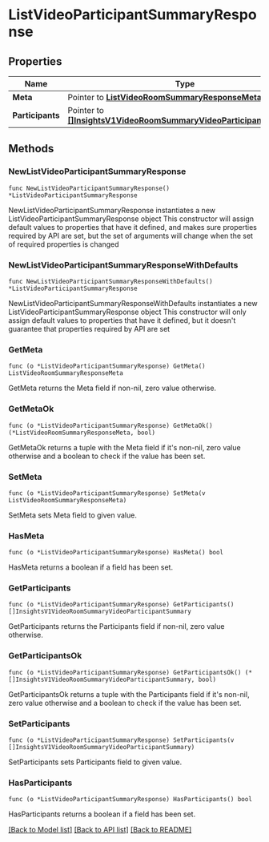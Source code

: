 # ListVideoParticipantSummaryResponse

## Properties

Name | Type | Description
------------ | ------------- | -------------
**Meta** | Pointer to [**ListVideoRoomSummaryResponseMeta**](ListVideoRoomSummaryResponse_meta.md) |  | [optional] 
**Participants** | Pointer to [**[]InsightsV1VideoRoomSummaryVideoParticipantSummary**](InsightsV1VideoRoomSummaryVideoParticipantSummary.md) |  | [optional] 

## Methods

### NewListVideoParticipantSummaryResponse

`func NewListVideoParticipantSummaryResponse() *ListVideoParticipantSummaryResponse`

NewListVideoParticipantSummaryResponse instantiates a new ListVideoParticipantSummaryResponse object
This constructor will assign default values to properties that have it defined,
and makes sure properties required by API are set, but the set of arguments
will change when the set of required properties is changed

### NewListVideoParticipantSummaryResponseWithDefaults

`func NewListVideoParticipantSummaryResponseWithDefaults() *ListVideoParticipantSummaryResponse`

NewListVideoParticipantSummaryResponseWithDefaults instantiates a new ListVideoParticipantSummaryResponse object
This constructor will only assign default values to properties that have it defined,
but it doesn't guarantee that properties required by API are set

### GetMeta

`func (o *ListVideoParticipantSummaryResponse) GetMeta() ListVideoRoomSummaryResponseMeta`

GetMeta returns the Meta field if non-nil, zero value otherwise.

### GetMetaOk

`func (o *ListVideoParticipantSummaryResponse) GetMetaOk() (*ListVideoRoomSummaryResponseMeta, bool)`

GetMetaOk returns a tuple with the Meta field if it's non-nil, zero value otherwise
and a boolean to check if the value has been set.

### SetMeta

`func (o *ListVideoParticipantSummaryResponse) SetMeta(v ListVideoRoomSummaryResponseMeta)`

SetMeta sets Meta field to given value.

### HasMeta

`func (o *ListVideoParticipantSummaryResponse) HasMeta() bool`

HasMeta returns a boolean if a field has been set.

### GetParticipants

`func (o *ListVideoParticipantSummaryResponse) GetParticipants() []InsightsV1VideoRoomSummaryVideoParticipantSummary`

GetParticipants returns the Participants field if non-nil, zero value otherwise.

### GetParticipantsOk

`func (o *ListVideoParticipantSummaryResponse) GetParticipantsOk() (*[]InsightsV1VideoRoomSummaryVideoParticipantSummary, bool)`

GetParticipantsOk returns a tuple with the Participants field if it's non-nil, zero value otherwise
and a boolean to check if the value has been set.

### SetParticipants

`func (o *ListVideoParticipantSummaryResponse) SetParticipants(v []InsightsV1VideoRoomSummaryVideoParticipantSummary)`

SetParticipants sets Participants field to given value.

### HasParticipants

`func (o *ListVideoParticipantSummaryResponse) HasParticipants() bool`

HasParticipants returns a boolean if a field has been set.


[[Back to Model list]](../README.md#documentation-for-models) [[Back to API list]](../README.md#documentation-for-api-endpoints) [[Back to README]](../README.md)


